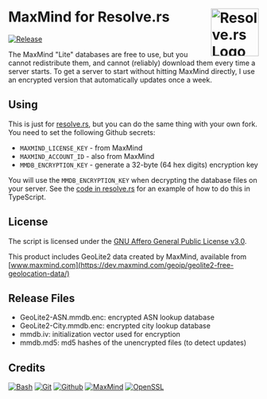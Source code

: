 # MaxMind for Resolve.rs [<img alt="Resolve.rs Logo" src="https://resolve.rs/favicon.svg" height="96" align="right"/>](https://resolve.rs/)

[![Release](https://github.com/redirect2me/geodb-maxmind/actions/workflows/release.yaml/badge.svg)](https://github.com/redirect2me/geodb-maxmind/actions/workflows/release.yaml)

The MaxMind "Lite" databases are free to use, but you cannot redistribute them, and cannot (reliably) download them every time a server starts.  To get a server to start without hitting MaxMind directly, I use an encrypted version that automatically updates once a week.

## Using

This is just for [resolve.rs](https://resolve.rs), but you can do the same thing with your own fork. You need to set the following Github secrets:

* `MAXMIND_LICENSE_KEY` - from MaxMind
* `MAXMIND_ACCOUNT_ID` - also from MaxMind
* `MMDB_ENCRYPTION_KEY` - generate a 32-byte (64 hex digits) encryption key

You will use the `MMDB_ENCRYPTION_KEY` when decrypting the database files on your server.  See the [code in resolve.rs](https://github.com/redirect2me/resolvers/blob/main/src/data/maxmindData.ts#L36) for an example of how to do this in TypeScript.

## License

The script is licensed under the [GNU Affero General Public License v3.0](LICENSE.txt).

This product includes GeoLite2 data created by MaxMind, available from [www.maxmind.com](https://dev.maxmind.com/geoip/geolite2-free-geolocation-data/)

## Release Files

- GeoLite2-ASN.mmdb.enc: encrypted ASN lookup database
- GeoLite2-City.mmdb.enc: encrypted city lookup database
- mmdb.iv: initialization vector used for encryption
- mmdb.md5: md5 hashes of the unencrypted files (to detect updates)

## Credits

[![Bash](https://www.vectorlogo.zone/logos/gnu_bash/gnu_bash-ar21.svg)](https://www.gnu.org/software/bash/ "Scripting")
[![Git](https://www.vectorlogo.zone/logos/git-scm/git-scm-ar21.svg)](https://git-scm.com/ "Version control")
[![Github](https://www.vectorlogo.zone/logos/github/github-ar21.svg)](https://github.com/ "Code hosting")
[![MaxMind](https://www.vectorlogo.zone/logos/maxmind/maxmind-ar21.svg)](https://www.maxmind.com/ "IP geolocation and ASN databases")
[![OpenSSL](https://www.vectorlogo.zone/logos/openssl/openssl-ar21.svg)](https://www.openssl.org/ "Encryption")
